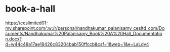 # book-a-hall

https://ceslimited01-my.sharepoint.com/:w:/r/personal/nandhakumar_palanisamy_cesltd_com/Documents/Nandhakumar%20Palanisamy_Book%20A%20Hall_Documentation.docx?d=w44c48a17ae18426c83204bab150ffccb&csf=1&web=1&e=LaLdv4
